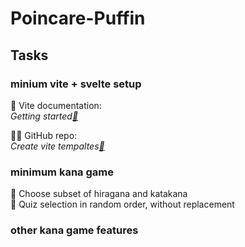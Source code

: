 # Poincare-Puffin

## Tasks

### minium vite + svelte setup

📝 Vite documentation:  
_Getting started[🔗](https://vitejs.dev/guide/)_

🐙🐱 GitHub repo:  
_Create vite tempaltes[🔗](https://github.com/vitejs/vite/tree/main/packages/create-vite)_

### minimum kana game

🚧 Choose subset of hiragana and katakana  
🚧 Quiz selection in random order, without replacement

### other kana game features
